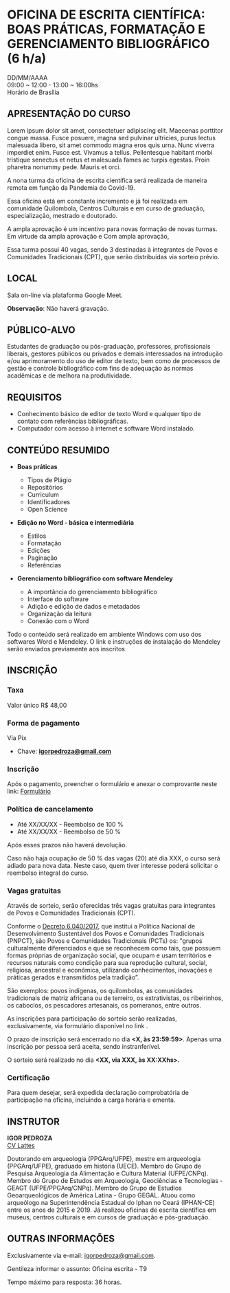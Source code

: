 # **OFICINA DE ESCRITA CIENTÍFICA: BOAS PRÁTICAS, FORMATAÇÃO E GERENCIAMENTO BIBLIOGRÁFICO (6 h/a)**
DD/MM/AAAA  
09:00 ~ 12:00 - 13:00 ~ 16:00hs  
Horário de Brasília



## APRESENTAÇÃO DO CURSO
Lorem ipsum dolor sit amet, consectetuer adipiscing elit. Maecenas porttitor congue massa. Fusce posuere, magna sed pulvinar ultricies, purus lectus malesuada libero, sit amet commodo magna eros quis urna.
Nunc viverra imperdiet enim. Fusce est. Vivamus a tellus.
Pellentesque habitant morbi tristique senectus et netus et malesuada fames ac turpis egestas. Proin pharetra nonummy pede. Mauris et orci.  

A nona turma da oficina de escrita científica será realizada de maneira remota em função da Pandemia do Covid-19. 

Essa oficina está em constante incremento e já foi realizada em comunidade Quilombola, Centros Culturais e em curso de graduação, especialização, mestrado e doutorado.

A ampla aprovação é um incentivo para novas formação de novas turmas. Em virtude da ampla aprovação e Com ampla aprovação, 

Essa turma possui 40 vagas, sendo 3 destinadas à integrantes de Povos e Comunidades Tradicionais (CPT), que serão distribuídas via sorteio prévio.

## LOCAL
Sala on-line via plataforma Google Meet.  

__Observação__: Não haverá gravação.  

## PÚBLICO-ALVO
Estudantes de graduação ou pós-graduação, professores, profissionais liberais, gestores públicos ou privados e demais interessados na introdução e/ou aprimoramento do uso de editor de texto, bem como de processos de gestão e controle bibliográfico com fins de adequação às normas acadêmicas e de melhora na produtividade.

## REQUISITOS
* Conhecimento básico de editor de texto Word e qualquer tipo de contato com referências bibliográficas.
* Computador com acesso à internet e software Word instalado.

## CONTEÚDO RESUMIDO

* **Boas práticas**
  - Tipos de Plágio
  - Repositórios
  - Curriculum
  - Identificadores
  - Open Science
  
* **Edição no Word - básica e intermediária**
  - Estilos
  - Formatação
  - Edições
  - Paginação
  - Referências

* **Gerenciamento bibliográfico com software Mendeley**
  - A importãncia do gerenciamento bibliográfico
  - Interface do software
  - Adição e edição de dados e metadados
  - Organização da leitura
  - Conexão com o Word

Todo o conteúdo será realizado em ambiente Windows com uso dos softwares Word e Mendeley.
O link e instruções de instalação do Mendeley serão enviados previamente aos inscritos

## INSCRIÇÃO

### Taxa
Valor único R$  48,00

### Forma de pagamento
Via Pix
- Chave: **igorpedroza@gmail.com**

### Inscrição
Após o pagamento, preencher o formulário e anexar o comprovante neste link: [Formulário](https://forms.gle/qRn461B1NPgVKDZB7)

### Política de cancelamento
- Até XX/XX/XX - Reembolso de 100 %
- Até XX/XX/XX - Reembolso de 50 %

Após esses prazos não haverá devolução.

Caso não haja ocupação de 50 % das vagas (20) até dia XXX, o curso será adiado para nova data. Neste caso, quem tiver interesse poderá solicitar o reembolso integral do curso. 

### Vagas gratuitas

Através de sorteio, serão oferecidas três vagas gratuitas para integrantes de Povos e Comunidades Tradicionais (CPT).

Conforme o [Decreto 6.040/2017](http://www.planalto.gov.br/ccivil_03/_ato2007-2010/2007/decreto/d6040.htm), que institui a Política Nacional de Desenvolvimento Sustentável dos Povos e Comunidades Tradicionais (PNPCT), são Povos e Comunidades Tradicionais (PCTs) os: "grupos culturalmente diferenciados e que se reconhecem como tais, que possuem formas próprias de organização social, que ocupam e usam territórios e recursos naturais como condição para sua reprodução cultural, social, religiosa, ancestral e econômica, utilizando conhecimentos, inovações e práticas gerados e transmitidos pela tradição”. 

São exemplos: povos indígenas, os quilombolas, as comunidades tradicionais de matriz africana ou de terreiro, os extrativistas, os ribeirinhos, os caboclos, os pescadores artesanais, os pomeranos, entre outros.  

As inscrições para participação do sorteio serão realizadas, exclusivamente, via formulário disponível no link **<XXX>**.  

O prazo de inscrição será encerrado no dia **<X, às 23:59:59>**. Apenas uma inscrição por pessoa será aceita, sendo instranferível.  

O sorteio será realizado no dia **<XX, via XXX, às XX:XXhs>.**

### Certificação
Para quem desejar, será expedida declaração comprobatória de participação na oficina, incluindo a carga horária e ementa.  

## INSTRUTOR
**IGOR PEDROZA**  
[CV Lattes](http://lattes.cnpq.br/3970582841887411)   

Doutorando em arqueologia (PPGArq/UFPE), mestre em arqueologia (PPGArq/UFPE), graduado em história (UECE). Membro do Grupo de Pesquisa Arqueologia da Alimentação e Cultura Material (UFPE/CNPq). Membro do Grupo de Estudos em Arqueologia, Geociências e Tecnologias - GEAGT (UFPE/PPGArq/CNPq). Membro do Grupo de Estudios Geoarqueológicos de América Latina - Grupo GEGAL. Atuou como arqueólogo na Superintendência Estadual do Iphan no Ceará (IPHAN-CE) entre os anos de 2015 e 2019. Já realizou oficinas de escrita científica em museus, centros culturais e em cursos de graduação e pós-graduação.  

## OUTRAS INFORMAÇÕES
Exclusivamente via e-mail: <igorpedroza@gmail.com>.  

Gentileza informar o assunto: Oficina escrita - T9

Tempo máximo para resposta: 36 horas.
